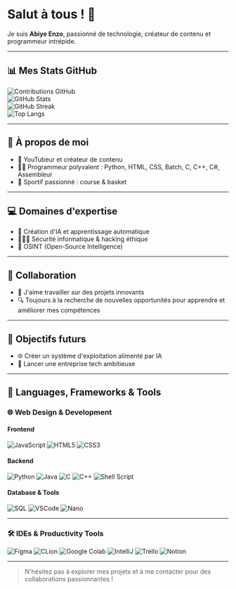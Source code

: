 # Salut à tous ! 👋

Je suis **Abiye Enzo**, passionné de technologie, créateur de contenu et programmeur intrépide.  

---

## 📊 Mes Stats GitHub

![Contributions GitHub](https://badges.pufler.dev/contributions/?username=AbiyeEnzo)  
![GitHub Stats](https://github-readme-stats.vercel.app/api?username=AbiyeEnzo&show_icons=true&theme=tokyonight)  
![GitHub Streak](https://github-readme-streak-stats.herokuapp.com/?user=AbiyeEnzo&theme=tokyonight)  
![Top Langs](https://github-readme-stats.vercel.app/api/top-langs/?username=AbiyeEnzo&layout=compact)

---

## 🚀 À propos de moi

- 🎥 YouTubeur et créateur de contenu  
- 👨‍💻 Programmeur polyvalent : Python, HTML, CSS, Batch, C, C++, C#, Assembleur  
- 🏀 Sportif passionné : course & basket  

---

## 💻 Domaines d'expertise

- 👾 Création d'IA et apprentissage automatique  
- 🕵🏽‍♂️ Sécurité informatique & hacking éthique  
- 🤖 OSINT (Open-Source Intelligence)  

---

## 🤝 Collaboration

- 💼 J'aime travailler sur des projets innovants  
- 🔍 Toujours à la recherche de nouvelles opportunités pour apprendre et améliorer mes compétences  

---

## 🎯 Objectifs futurs

- 🌐 Créer un système d'exploitation alimenté par IA  
- 💼 Lancer une entreprise tech ambitieuse  

---

## 🔨 Languages, Frameworks & Tools

### 🌐 Web Design & Development

#### Frontend
![JavaScript](https://img.shields.io/badge/JavaScript-F7DF1E.svg?style=for-the-badge&logo=javascript&logoColor=white)
![HTML5](https://img.shields.io/badge/-HTML5-E34F26?style=for-the-badge&logo=html5&logoColor=white)
![CSS3](https://img.shields.io/badge/-CSS3-1572B6?style=for-the-badge&logo=css3)

#### Backend
![Python](https://img.shields.io/badge/Python-14354C?style=for-the-badge&logo=python&logoColor=white)
![Java](https://img.shields.io/badge/Java-ED8B00?style=for-the-badge&logo=openjdk&logoColor=white)
![C](https://custom-icon-badges.herokuapp.com/badge/C-03599C.svg?style=for-the-badge&logo=c-in-hexagon&logoColor=white)
![C++](https://custom-icon-badges.herokuapp.com/badge/C++-9C033A.svg?style=for-the-badge&logo=cpp2&logoColor=white)
![Shell Script](https://img.shields.io/badge/Shell_Script-121011?style=for-the-badge&logo=gnu-bash&logoColor=white)

#### Database & Tools
![SQL](https://img.shields.io/badge/SQL-003B57?style=for-the-badge&logo=sql&logoColor=white)
![VSCode](https://img.shields.io/badge/Visual_Studio_Code-0078D4?style=for-the-badge&logo=visual%20studio%20code&logoColor=white)
![Nano](https://img.shields.io/badge/Nano-00A400?style=for-the-badge&logo=nano&logoColor=white)

---

### 🛠 IDEs & Productivity Tools
![Figma](https://img.shields.io/badge/Figma-F24E1E?style=for-the-badge&logo=figma&logoColor=white)
![CLion](https://img.shields.io/badge/CLion-000000?style=for-the-badge&logo=clion&logoColor=white)
![Google Colab](https://img.shields.io/badge/Colab-F9AB00?style=for-the-badge&logo=googlecolab&color=525252)
![IntelliJ](https://img.shields.io/badge/IntelliJ_IDEA-000000.svg?style=for-the-badge&logo=intellij-idea&logoColor=white)
![Trello](https://img.shields.io/badge/Trello-0052CC?style=for-the-badge&logo=trello&logoColor=white)
![Notion](https://img.shields.io/badge/Notion-000000?style=for-the-badge&logo=notion&logoColor=white)

---

> N'hésitez pas à explorer mes projets et à me contacter pour des collaborations passionnantes !
